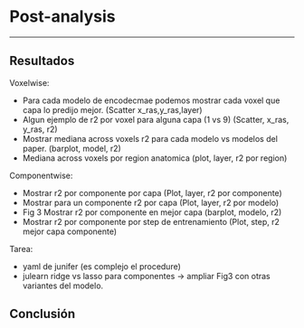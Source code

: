 # Post-analysis
--------------

## Resultados
Voxelwise:
- Para cada modelo de encodecmae podemos mostrar cada voxel que capa lo predijo mejor. (Scatter x_ras,y_ras,layer)
- Algun ejemplo de r2 por voxel para alguna capa (1 vs 9) (Scatter, x_ras, y_ras, r2)
- Mostrar mediana across voxels r2 para cada modelo vs modelos del paper. (barplot, model, r2)
- Mediana across voxels por region anatomica (plot, layer, r2 por region)

Componentwise:
- Mostrar r2 por componente por capa (Plot, layer, r2 por componente)
- Mostrar para un componente r2 por capa (Plot, layer, r2 por modelo)
- Fig 3 Mostrar r2 por componente en mejor capa (barplot, modelo, r2)
- Mostrar r2 por componente por step de entrenamiento (Plot, step, r2 mejor capa componente)

Tarea:
- yaml de junifer (es complejo el procedure)
- julearn ridge vs lasso para componentes -> ampliar Fig3 con otras variantes del modelo.
## Conclusión
